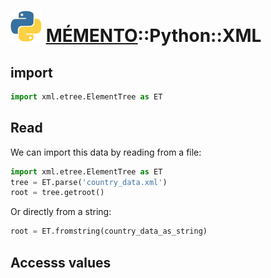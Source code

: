 ![](icon_python.svg "PYTHON") [MÉMENTO](../../README.md)::Python::XML
==================

## import

```python
import xml.etree.ElementTree as ET
```

Read
----------

We can import this data by reading from a file:
```python
import xml.etree.ElementTree as ET
tree = ET.parse('country_data.xml')
root = tree.getroot()
```

Or directly from a string:

```python
root = ET.fromstring(country_data_as_string)
```

Accesss values
--------------

